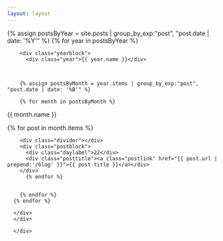 ```yaml
---
layout: layout
---
```


<div class="content">
<div class="timeline">
  {% assign postsByYear = site.posts | group_by_exp:"post", "post.date | date: '%Y'" %}
      {% for year in postsByYear %}

        <div class="yearblock">
          <div class="year">{{ year.name }}</div>



        {% assign postsByMonth = year.items | group_by_exp:"post", "post.date | date: '%B'" %}

        {% for month in postsByMonth %}

<div class="divider"></div>
        <div class="monthblock">
          <div class="monthdot"></div>
          <div class="monthlabel">{{ month.name }}</div>
        </div>

  {% for post in month.items %}

        <div class="divider"></div>
        <div class="postblock">
          <div class="daylabel">22</div>
          <div class="posttitle"><a class="postlink" href="{{ post.url | prepend:'/blog' }}">{{ post.title }}</a></div>
        </div>
          {% endfor %}


        {% endfor %}
      {% endfor %}

      </div>
      </div>

      </div>
